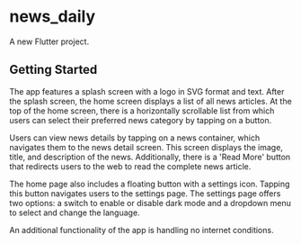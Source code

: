# news_daily

A new Flutter project.

## Getting Started

The app features a splash screen with a logo in SVG format and text. After the splash screen, the home screen displays a list of all news articles. At the top of the home screen, there is a horizontally scrollable list from which users can select their preferred news category by tapping on a button.

Users can view news details by tapping on a news container, which navigates them to the news detail screen. This screen displays the image, title, and description of the news. Additionally, there is a 'Read More' button that redirects users to the web to read the complete news article.

The home page also includes a floating button with a settings icon. Tapping this button navigates users to the settings page. The settings page offers two options: a switch to enable or disable dark mode and a dropdown menu to select and change the language.

An additional functionality of the app is handling no internet conditions.
